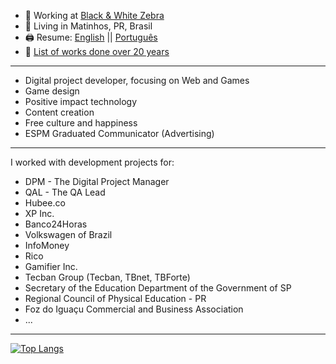 - 🔭 Working at [Black & White Zebra](https://bwz.com/)
- 🏡 Living in Matinhos, PR, Brasil
- 🖨️ Resume: [English](https://docs.google.com/document/d/1i-6HKnLiflpMKr-s-oEDNvomyNZJNFkzssZszIxM0hc/edit?usp=sharing) || [Português](https://docs.google.com/document/d/11fNTnAKtVWCrLXvilo4qAZ3me_bD062zWdHggumR0Tw/)
- 💾 [List of works done over 20 years](https://christhian.com.br/lista-de-trabalhos/)

---

- Digital project developer, focusing on Web and Games
- Game design
- Positive impact technology
- Content creation
- Free culture and happiness
- ESPM Graduated Communicator (Advertising)

---

I worked with development projects for:

- DPM - The Digital Project Manager
- QAL - The QA Lead
- Hubee.co
- XP Inc.
- Banco24Horas
- Volkswagen of Brazil
- InfoMoney
- Rico
- Gamifier Inc.
- Tecban Group (Tecban, TBnet, TBForte)
- Secretary of the Education Department of the Government of SP
- Regional Council of Physical Education - PR
- Foz do Iguaçu Commercial and Business Association
- ...

---

[![Top Langs](https://github-readme-stats.vercel.app/api/top-langs/?username=gruhh&langs_count=8&count_private=true&layout=compact)](https://github.com/anuraghazra/github-readme-stats)
